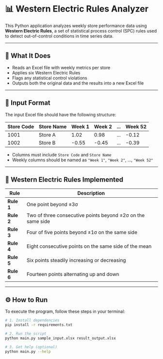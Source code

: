# 📊 Western Electric Rules Analyzer

This Python application analyzes weekly store performance data using **Western Electric Rules**, a set of statistical process control (SPC) rules used to detect out-of-control conditions in time series data.

---

## 🧩 What It Does

- Reads an Excel file with weekly metrics per store
- Applies six Western Electric Rules
- Flags any statistical control violations
- Outputs both the original data and the results into a new Excel file

---

## 📁 Input Format

The input Excel file should have the following structure:

| Store Code | Store Name | Week 1 | Week 2 | ... | Week 52 |
|------------|-------------|--------|--------|-----|---------|
| 1001       | Store A     | 1.02   | 0.98   | ... | -0.12   |
| 1002       | Store B     | -0.55  | -0.45  | ... | -0.39   |

- Columns must include `Store Code` and `Store Name`
- Weekly columns should be named as `"Week 1"`, `"Week 2"`, ..., `"Week 52"`

---

## 🧪 Western Electric Rules Implemented

| Rule      | Description                                                                  |
|-----------|------------------------------------------------------------------------------|
| **Rule 1** | One point beyond ±3σ                                                        |
| **Rule 2** | Two of three consecutive points beyond ±2σ on the same side                 |
| **Rule 3** | Four of five points beyond ±1σ on the same side                             |
| **Rule 4** | Eight consecutive points on the same side of the mean                       |
| **Rule 5** | Six points steadily increasing or decreasing                                |
| **Rule 6** | Fourteen points alternating up and down                                     |

---

## ⚙️ How to Run

To execute the program, follow these steps in your terminal:

```bash
# 1. Install dependencies
pip install -r requirements.txt

# 2. Run the script
python main.py sample_input.xlsx result_output.xlsx

# 3. Get help (optional)
python main.py --help

